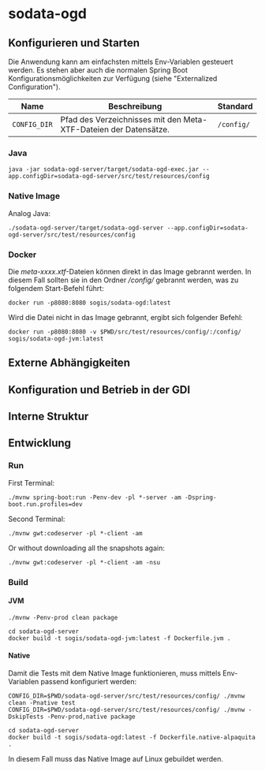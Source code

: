 # sodata-ogd


## Konfigurieren und Starten

Die Anwendung kann am einfachsten mittels Env-Variablen gesteuert werden. Es stehen aber auch die normalen Spring Boot Konfigurationsmöglichkeiten zur Verfügung (siehe "Externalized Configuration").

| Name | Beschreibung | Standard |
|-----|-----|-----|
| `CONFIG_DIR` | Pfad des Verzeichnisses mit den Meta-XTF-Dateien der Datensätze. | `/config/` |

### Java

```
java -jar sodata-ogd-server/target/sodata-ogd-exec.jar --app.configDir=sodata-ogd-server/src/test/resources/config
```

### Native Image

Analog Java:

```
./sodata-ogd-server/target/sodata-ogd-server --app.configDir=sodata-ogd-server/src/test/resources/config
```

### Docker

Die _meta-xxxx.xtf_-Dateien können direkt in das Image gebrannt werden. In diesem Fall sollten sie in den Ordner _/config/_ gebrannt werden, was zu folgendem Start-Befehl führt:

```
docker run -p8080:8080 sogis/sodata-ogd:latest
```

Wird die Datei nicht in das Image gebrannt, ergibt sich folgender Befehl:

```
docker run -p8080:8080 -v $PWD/src/test/resources/config/:/config/ sogis/sodata-ogd-jvm:latest
```


## Externe Abhängigkeiten

## Konfiguration und Betrieb in der GDI

## Interne Struktur

## Entwicklung

### Run 

First Terminal:
```
./mvnw spring-boot:run -Penv-dev -pl *-server -am -Dspring-boot.run.profiles=dev
```

Second Terminal:
```
./mvnw gwt:codeserver -pl *-client -am
```

Or without downloading all the snapshots again:
```
./mvnw gwt:codeserver -pl *-client -am -nsu 
```

### Build

#### JVM
```
./mvnw -Penv-prod clean package
```

```
cd sodata-ogd-server
docker build -t sogis/sodata-ogd-jvm:latest -f Dockerfile.jvm .
```


#### Native
Damit die Tests mit dem Native Image funktionieren, muss mittels Env-Variablen passend konfiguriert werden:

```
CONFIG_DIR=$PWD/sodata-ogd-server/src/test/resources/config/ ./mvnw clean -Pnative test
CONFIG_DIR=$PWD/sodata-ogd-server/src/test/resources/config/ ./mvnw -DskipTests -Penv-prod,native package
```

```
cd sodata-ogd-server
docker build -t sogis/sodata-ogd:latest -f Dockerfile.native-alpaquita .
```

In diesem Fall muss das Native Image auf Linux gebuildet werden.


